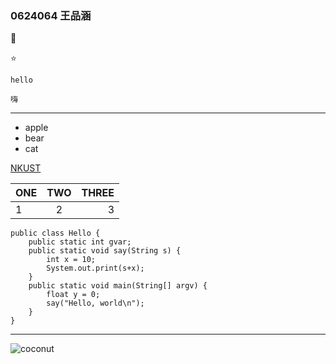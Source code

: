 ### 0624064 王品涵

:chicken:

:star:

```
hello
```

`嗨`

****

* apple
* bear
* cat

[NKUST](https://www.nkust.edu.tw/)

|ONE    |TWO    |THREE  |
|:------|:-----:|------:|
|1      |2      |3      |

```
public class Hello {
    public static int gvar;
    public static void say(String s) {
        int x = 10;
        System.out.print(s+x);
    }
    public static void main(String[] argv) {
        float y = 0;
        say("Hello, world\n");
    }
}
```
*******
![coconut](coconut.jpg"椰子")
